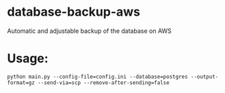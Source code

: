 # database-backup-aws
Automatic and adjustable backup of the database on AWS

# Usage:
    python main.py --config-file=config.ini --database=postgres --output-format=gz --send-via=scp --remove-after-sending=false
